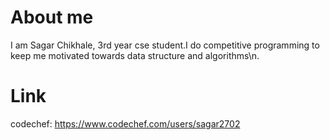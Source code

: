 # About me

I am Sagar Chikhale, 3rd year cse student.I do competitive programming to keep me motivated towards data structure and algorithms\n.

# Link

codechef: https://www.codechef.com/users/sagar2702 

